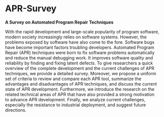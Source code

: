 # APR-Survey
**A Survey on Automated Program Repair Techniques**

With the rapid development and large-scale popularity of program software, modern society increasingly relies on software systems.
However, the problems exposed by software have also come to the fore. Software bugs have become important factors troubling developers. 
Automated Program Repair (APR) techniques were born to fix software problems automatically and reduce the manual debugging work. 
It improves software quality and reliability by finding and fixing latent defects. 
To give researchers a quick overview of the complete development and the current challenges of APR techniques, we provide a detailed survey. 
Moreover, we propose a uniform set of criteria to review and compare each APR tool, summarize the advantages and disadvantages of APR techniques, and discuss the current state of APR development. Furthermore, we introduce the research on the related technical areas of APR that have also provided a strong motivation to advance APR development. 
Finally, we analyze current challenges, especially the resistance to industrial deployment, and suggest future directions.










